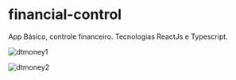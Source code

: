 # financial-control

App Básico, controle financeiro.
Tecnologias ReactJs e Typescript.

![dtmoney1](https://user-images.githubusercontent.com/28160524/113377512-dd9f4e00-934a-11eb-931b-0037d933ce76.png)

![dtmoney2](https://user-images.githubusercontent.com/28160524/113377571-0b849280-934b-11eb-9c60-e6c03c037be9.png)


